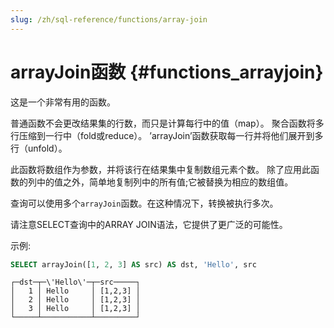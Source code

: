 ```yaml
---
slug: /zh/sql-reference/functions/array-join
---
```

# arrayJoin函数 {#functions_arrayjoin}

这是一个非常有用的函数。

普通函数不会更改结果集的行数，而只是计算每行中的值（map）。
聚合函数将多行压缩到一行中（fold或reduce）。
’arrayJoin’函数获取每一行并将他们展开到多行（unfold）。

此函数将数组作为参数，并将该行在结果集中复制数组元素个数。
除了应用此函数的列中的值之外，简单地复制列中的所有值;它被替换为相应的数组值。

查询可以使用多个`arrayJoin`函数。在这种情况下，转换被执行多次。

请注意SELECT查询中的ARRAY JOIN语法，它提供了更广泛的可能性。

示例:

``` sql
SELECT arrayJoin([1, 2, 3] AS src) AS dst, 'Hello', src
```

    ┌─dst─┬─\'Hello\'─┬─src─────┐
    │   1 │ Hello     │ [1,2,3] │
    │   2 │ Hello     │ [1,2,3] │
    │   3 │ Hello     │ [1,2,3] │
    └─────┴───────────┴─────────┘
